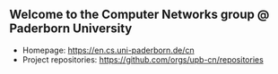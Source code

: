 ## Welcome to the Computer Networks group @ Paderborn University

* Homepage: https://en.cs.uni-paderborn.de/cn
* Project repositories: https://github.com/orgs/upb-cn/repositories
